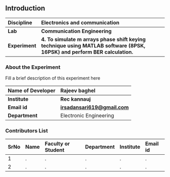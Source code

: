 ## Introduction


<b>Discipline | <b>Electronics and communication
:--|:--|
<b> Lab | <b>Communication Engineering
<b> Experiment|     <b>4. To simulate m arrays phase shift keying technique using MATLAB software (8PSK, 16PSK) and perform BER calculation.

### About the Experiment 

Fill a brief description of this experiment here

<b>Name of Developer | <b> Rajeev baghel 
:--|:--|
<b> Institute | <b>Rec kannauj  
<b> Email id|     <b>irsadansari619@gmail.com  
<b> Department | Electronic Engineering 

### Contributors List

SrNo | Name | Faculty or Student | Department| Institute | Email id
:--|:--|:--|:--|:--|:--|
1 | . | . | . | . | .
2 | . | . | . | . | .
